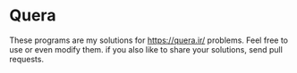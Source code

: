 # Quera
These programs are my solutions for https://quera.ir/ problems.
Feel free to use or even modify them.
if you also like to share your solutions, send pull requests.
